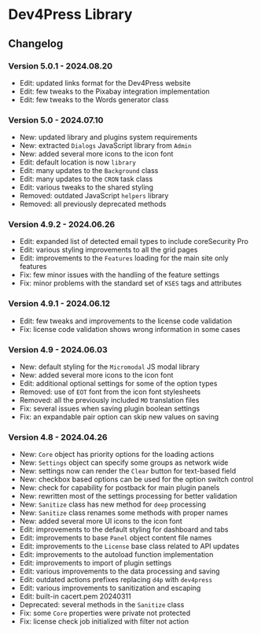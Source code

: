 # Dev4Press Library

## Changelog

### Version 5.0.1 - 2024.08.20

* Edit: updated links format for the Dev4Press website
* Edit: few tweaks to the Pixabay integration implementation
* Edit: few tweaks to the Words generator class

### Version 5.0 - 2024.07.10

* New: updated library and plugins system requirements
* New: extracted `Dialogs` JavaScript library from `Admin`
* New: added several more icons to the icon font
* Edit: default location is now `library`
* Edit: many updates to the `Background` class
* Edit: many updates to the `CRON` task class
* Edit: various tweaks to the shared styling
* Removed: outdated JavaScript `helpers` library
* Removed: all previously deprecated methods

### Version 4.9.2 - 2024.06.26

* Edit: expanded list of detected email types to include coreSecurity Pro
* Edit: various styling improvements to all the grid pages
* Edit: improvements to the `Features` loading for the main site only features
* Fix: few minor issues with the handling of the feature settings
* Fix: minor problems with the standard set of `KSES` tags and attributes

### Version 4.9.1 - 2024.06.12

* Edit: few tweaks and improvements to the license code validation
* Fix: license code validation shows wrong information in some cases

### Version 4.9 - 2024.06.03

* New: default styling for the `Micromodal` JS modal library
* New: added several more icons to the icon font
* Edit: additional optional settings for some of the option types 
* Removed: use of `EOT` font from the icon font stylesheets
* Removed: all the previously included `MO` translation files
* Fix: several issues when saving plugin boolean settings
* Fix: an expandable pair option can skip new values on saving

### Version 4.8 - 2024.04.26

* New: `Core` object has priority options for the loading actions
* New: `Settings` object can specify some groups as network wide
* New: settings now can render the `Clear` button for text-based field
* New: checkbox based options can be used for the option switch control
* New: check for capability for postback for main plugin panels
* New: rewritten most of the settings processing for better validation
* New: `Sanitize` class has new method for `deep` processing
* New: `Sanitize` class renames some methods with proper names
* New: added several more UI icons to the icon font
* Edit: improvements to the default styling for dashboard and tabs
* Edit: improvements to base `Panel` object content file names
* Edit: improvements to the `License` base class related to API updates
* Edit: improvements to the autoload function implementation
* Edit: improvements to import of plugin settings
* Edit: various improvements to the data processing and saving
* Edit: outdated actions prefixes replacing `d4p` with `dev4press`
* Edit: various improvements to sanitization and escaping
* Edit: built-in cacert.pem 20240311
* Deprecated: several methods in the `Sanitize` class
* Fix: some `Core` properties were private not protected
* Fix: license check job initialized with filter not action
